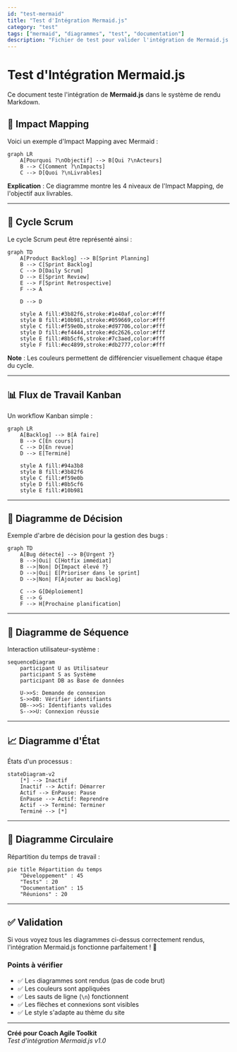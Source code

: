 ```yaml
---
id: "test-mermaid"
title: "Test d'Intégration Mermaid.js"
category: "test"
tags: ["mermaid", "diagrammes", "test", "documentation"]
description: "Fichier de test pour valider l'intégration de Mermaid.js dans le système de rendu Markdown"
---
```


# Test d'Intégration Mermaid.js

Ce document teste l'intégration de **Mermaid.js** dans le système de rendu Markdown.

## 🎯 Impact Mapping

Voici un exemple d'Impact Mapping avec Mermaid :

```mermaid
graph LR
    A[Pourquoi ?\nObjectif] --> B[Qui ?\nActeurs]
    B --> C[Comment ?\nImpacts]
    C --> D[Quoi ?\nLivrables]
```

**Explication** : Ce diagramme montre les 4 niveaux de l'Impact Mapping, de l'objectif aux livrables.

---

## 🔄 Cycle Scrum

Le cycle Scrum peut être représenté ainsi :

```mermaid
graph TD
    A[Product Backlog] --> B[Sprint Planning]
    B --> C[Sprint Backlog]
    C --> D[Daily Scrum]
    D --> E[Sprint Review]
    E --> F[Sprint Retrospective]
    F --> A
    
    D --> D
    
    style A fill:#3b82f6,stroke:#1e40af,color:#fff
    style B fill:#10b981,stroke:#059669,color:#fff
    style C fill:#f59e0b,stroke:#d97706,color:#fff
    style D fill:#ef4444,stroke:#dc2626,color:#fff
    style E fill:#8b5cf6,stroke:#7c3aed,color:#fff
    style F fill:#ec4899,stroke:#db2777,color:#fff
```

**Note** : Les couleurs permettent de différencier visuellement chaque étape du cycle.

---

## 📊 Flux de Travail Kanban

Un workflow Kanban simple :

```mermaid
graph LR
    A[Backlog] --> B[À faire]
    B --> C[En cours]
    C --> D[En revue]
    D --> E[Terminé]
    
    style A fill:#94a3b8
    style B fill:#3b82f6
    style C fill:#f59e0b
    style D fill:#8b5cf6
    style E fill:#10b981
```

---

## 🔀 Diagramme de Décision

Exemple d'arbre de décision pour la gestion des bugs :

```mermaid
graph TD
    A[Bug détecté] --> B{Urgent ?}
    B -->|Oui| C[Hotfix immédiat]
    B -->|Non| D{Impact élevé ?}
    D -->|Oui| E[Prioriser dans le sprint]
    D -->|Non| F[Ajouter au backlog]
    
    C --> G[Déploiement]
    E --> G
    F --> H[Prochaine planification]
```

---

## 💬 Diagramme de Séquence

Interaction utilisateur-système :

```mermaid
sequenceDiagram
    participant U as Utilisateur
    participant S as Système
    participant DB as Base de données
    
    U->>S: Demande de connexion
    S->>DB: Vérifier identifiants
    DB-->>S: Identifiants valides
    S-->>U: Connexion réussie
```

---

## 📈 Diagramme d'État

États d'un processus :

```mermaid
stateDiagram-v2
    [*] --> Inactif
    Inactif --> Actif: Démarrer
    Actif --> EnPause: Pause
    EnPause --> Actif: Reprendre
    Actif --> Terminé: Terminer
    Terminé --> [*]
```

---

## 🥧 Diagramme Circulaire

Répartition du temps de travail :

```mermaid
pie title Répartition du temps
    "Développement" : 45
    "Tests" : 20
    "Documentation" : 15
    "Réunions" : 20
```

---

## ✅ Validation

Si vous voyez tous les diagrammes ci-dessus correctement rendus, l'intégration Mermaid.js fonctionne parfaitement ! 🎉

### Points à vérifier

- ✅ Les diagrammes sont rendus (pas de code brut)
- ✅ Les couleurs sont appliquées
- ✅ Les sauts de ligne (`\n`) fonctionnent
- ✅ Les flèches et connexions sont visibles
- ✅ Le style s'adapte au thème du site

---

**Créé pour Coach Agile Toolkit**  
*Test d'intégration Mermaid.js v1.0*
